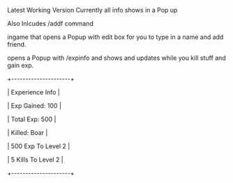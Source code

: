 Latest Working Version Currently all info shows in a Pop up

Also Inlcudes /addf command

ingame that opens a Popup with edit box for you to type in a name and add friend.

opens a Popup with /expinfo and shows and updates while you kill stuff and gain exp.

+---------------------+

|  Experience Info    |

|   Exp Gained: 100   |

| Total Exp: 500      |

|   Killed: Boar      |

| 500 Exp To Level 2  |

| 5 Kills To Level 2  |

+---------------------+
